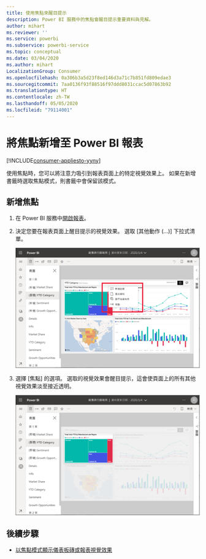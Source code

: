 ```yaml
---
title: 使用焦點來醒目提示
description: Power BI 服務中的焦點會醒目提示重要資料與見解。
author: mihart
ms.reviewer: ''
ms.service: powerbi
ms.subservice: powerbi-service
ms.topic: conceptual
ms.date: 03/04/2020
ms.author: mihart
LocalizationGroup: Consumer
ms.openlocfilehash: 0a306b3a5d23f8ed146d3a71c7b851fd809edae3
ms.sourcegitcommit: 7aa0136f93f88516f97ddd8031ccac5d07863b92
ms.translationtype: HT
ms.contentlocale: zh-TW
ms.lasthandoff: 05/05/2020
ms.locfileid: "79114001"
---
```

# <a name="add-spotlights-to-power-bi-reports"></a>將焦點新增至 Power BI 報表

[!INCLUDE[consumer-appliesto-yyny](../includes/consumer-appliesto-yyny.md)]

使用焦點時，您可以將注意力吸引到報表頁面上的特定視覺效果上。  如果在新增書籤時選取焦點模式，則書籤中會保留該模式。

## <a name="add-a-spotlight"></a>新增焦點

1. 在 Power BI 服務中[開啟報表](end-user-report-open.md)。

2. 決定您要在報表頁面上醒目提示的視覺效果。 選取 [其他動作 (...)]  下拉式清單。  

    ![比較聚焦與焦點模式](media/end-user-spotlight/power-bi-spotlight.png)

3. 選擇 [焦點]  的選項。 選取的視覺效果會醒目提示，這會使頁面上的所有其他視覺效果淡至接近透明。 

    ![聚焦模式](media/end-user-spotlight/power-bi-spotlighted.png)



## <a name="next-steps"></a>後續步驟

* [以焦點模式顯示儀表板磚或報表視覺效果](end-user-focus.md)

